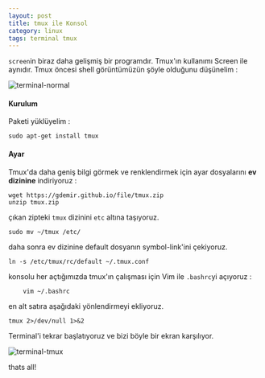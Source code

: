 ```yaml
---
layout: post
title: tmux ile Konsol
category: linux
tags: terminal tmux
---
```


`screen`in biraz daha gelişmiş bir programdır. Tmux'ın kullanımı Screen ile aynıdır. Tmux öncesi shell görüntümüzün şöyle olduğunu düşünelim :

![terminal-normal](/file/terminal-normal.png)

#### Kurulum

Paketi yüklüyelim :

	sudo apt-get install tmux 

#### Ayar

Tmux'da daha geniş bilgi görmek ve renklendirmek için ayar dosyalarını **ev dizinine** indiriyoruz :  
	
	wget https://gdemir.github.io/file/tmux.zip
	unzip tmux.zip

çıkan zipteki `tmux` dizinini `etc` altına taşıyoruz.  

	sudo mv ~/tmux /etc/

daha sonra ev dizinine default dosyanın symbol-link'ini çekiyoruz.

	ln -s /etc/tmux/rc/default ~/.tmux.conf

konsolu her açtığımızda tmux'ın çalışması için Vim ile `.bashrc`yi açıyoruz :  

        vim ~/.bashrc

en alt satıra aşağıdaki yönlendirmeyi ekliyoruz.

	tmux 2>/dev/null 1>&2

Terminal'i tekrar başlatıyoruz ve bizi böyle bir ekran karşılıyor.

![terminal-tmux](/file/terminal-tmux.png)

thats all!
